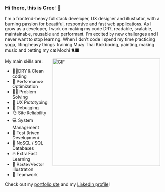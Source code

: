 ### Hi there, this is Cree! 🦄

I'm a frontend-heavy full stack developer, UX designer and illustrator, with a burning passion for beautiful, responsive and fast web applications. As I grow as a developer, I work on making my code DRY, readable, scalable, maintainable, reusable and performant. I'm excited by new challenges and I never want to stop learning.
When I don't code I spend my time practicing yoga, lifing heavy things, training Muay Thai Kickboxing, painting, making music and petting my cat Mochi 🐈‍⬛

<img align="right" alt="GIF" src="https://media0.giphy.com/media/l0COJ5gIPUN2vOj5u/giphy.gif" width="350" height="350" />

My main skills are: 

- 👕✨DRY & Clean coding
- 🚀 Performance Optimization
- 👩‍🔬 Problem Solving
- 📐 UX Prototyping
- 🐛 Debugging
- 👌 Site Reliability
- 💻 System Management
- 🧪 Test Driven Development
- 🥞 NoSQL / SQL Databases
- 🔥 Extra Fast Learning
- 🎨 Raster/Vector Illustration
- 🙏 Teamwork

Check out my [portfolio site](https://cristinalester.rocks/) and my [LinkedIn profile](https://www.linkedin.com/in/cristinalesterrocks/)!!


